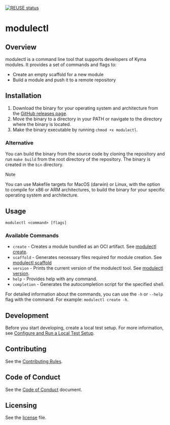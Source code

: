[![REUSE status](https://api.reuse.software/badge/github.com/kyma-project/modulectl)](https://api.reuse.software/info/github.com/kyma-project/modulectl)
# modulectl

## Overview
modulectl is a command line tool that supports developers of Kyma modules. It provides a set of commands and flags to:
* Create an empty scaffold for a new module
* Build a module and push it to a remote repository

## Installation

1. Download the binary for your operating system and architecture from the [GitHub releases page](https://github.com/kyma-project/modulectl/releases).
2. Move the binary to a directory in your PATH or navigate to the directory where the binary is located.
3. Make the binary executable by running `chmod +x modulectl`.

### Alternative
You can build the binary from the source code by cloning the repository and run `make build` from the root directory of the repository. The binary is created in the `bin` directory.

> [!NOTE]
>
> You can use Makefile targets for MacOS (darwin) or Linux, with the option to compile for x86 or ARM architectures, to build the binary for your specific operating system and architecture.

## Usage
```
modulectl <command> [flags]
```

### Available Commands
- `create` - Creates a module bundled as an OCI artifact. See [modulectl create](./docs/gen-docs/modulectl_create.md).
- `scaffold` - Generates necessary files required for module creation. See [modulectl scaffold](./docs/gen-docs/modulectl_scaffold.md)
- `version` - Prints the current version of the modulectl tool. See [modulectl version](./docs/gen-docs/modulectl_version.md).
- `help` - Provides help with any command.
- `completion` - Generates the autocompletion script for the specified shell.

For detailed information about the commands, you can use the `-h` or `--help` flag with the command. For example: `modulectl create -h`.

## Development

Before you start developing, create a local test setup. For more information, see [Configure and Run a Local Test Setup](./docs/contributor/local-test-setup.md).

## Contributing
<!--- mandatory section - do not change this! --->

See the [Contributing Rules](CONTRIBUTING.md).

## Code of Conduct
<!--- mandatory section - do not change this! --->

See the [Code of Conduct](CODE_OF_CONDUCT.md) document.

## Licensing
<!--- mandatory section - do not change this! --->

See the [license](./LICENSE) file.
